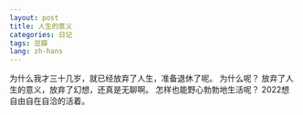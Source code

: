 ```yaml
---
layout: post
title: 人生的意义
categories: 日记
tags: 豆瓣
lang: zh-hans
---
```

为什么我才三十几岁，就已经放弃了人生，准备退休了呢。
为什么呢？
放弃了人生的意义，放弃了幻想，还真是无聊啊。
怎样也能野心勃勃地生活呢？
2022想自由自在自洽的活着。